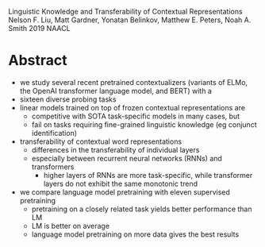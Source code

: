 Linguistic Knowledge and Transferability of Contextual Representations
Nelson F. Liu, Matt Gardner, Yonatan Belinkov, Matthew E. Peters, Noah A. Smith
2019 NAACL

# Abstract

* we study several recent pretrained contextualizers
  (variants of ELMo, the OpenAI transformer language model, and BERT) with a
* sixteen diverse probing tasks
* linear models trained on top of frozen contextual representations are
  * competitive with SOTA task-specific models in many cases, but
  * fail on tasks requiring fine-grained linguistic knowledge (eg conjunct
    identification)
* transferability of contextual word representations
  * differences in the transferability of individual layers
  * especially between recurrent neural networks (RNNs) and transformers
    * higher layers of RNNs are more task-specific, while
      transformer layers do not exhibit the same monotonic trend
* we compare language model pretraining with eleven supervised pretraining
  * pretraining on a closely related task yields better performance than LM
  * LM is better on average
  * language model pretraining on more data gives the best results
